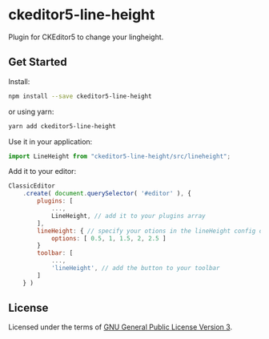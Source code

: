 # ckeditor5-line-height

Plugin for CKEditor5 to change your lingheight.

## Get Started

Install:

```bash
npm install --save ckeditor5-line-height
```

or using yarn:

```bash
yarn add ckeditor5-line-height
```

Use it in your application:

```js
import LineHeight from "ckeditor5-line-height/src/lineheight";
```

Add it to your editor:

```js
ClassicEditor
    .create( document.querySelector( '#editor' ), {
        plugins: [
            ...,
            LineHeight, // add it to your plugins array
        ],
        lineHeight: { // specify your otions in the lineHeight config object. Default values are [ 0, 0.5, 1, 1.5, 2 ]
            options: [ 0.5, 1, 1.5, 2, 2.5 ]
        }
        toolbar: [
            ...,
            'lineHeight', // add the button to your toolbar
        ]
    } )
```

## License

Licensed under the terms of [GNU General Public License Version 3](http://www.gnu.org/licenses/gpl.html).

